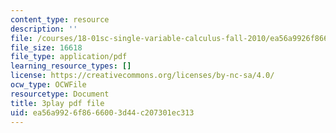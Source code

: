```yaml
---
content_type: resource
description: ''
file: /courses/18-01sc-single-variable-calculus-fall-2010/ea56a9926f8666003d44c207301ec313_G5BP8mTzkyk.pdf
file_size: 16618
file_type: application/pdf
learning_resource_types: []
license: https://creativecommons.org/licenses/by-nc-sa/4.0/
ocw_type: OCWFile
resourcetype: Document
title: 3play pdf file
uid: ea56a992-6f86-6600-3d44-c207301ec313
---
```


